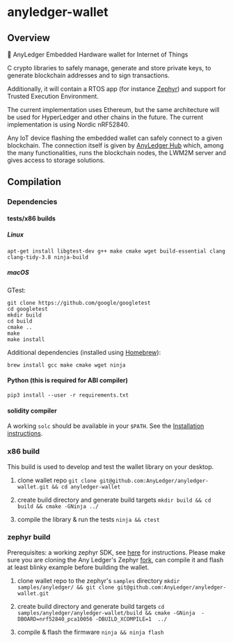 # anyledger-wallet

## Overview

🏦 AnyLedger Embedded Hardware wallet for Internet of Things

C crypto libraries to safely manage, generate and store private keys, to generate blockchain addresses and to sign transactions.

Additionally, it will contain a RTOS app (for instance [Zephyr](https://github.com/AnyLedger/zephyr)) and support for Trusted Execution Environment.

The current implementation uses Ethereum, but the same architecture will be used for HyperLedger and other chains in the future. The current implementation is using Nordic nRF52840.

Any IoT device flashing the embedded wallet can safely connect to a given blockchain. The connection itself is given by [AnyLedger Hub](https://github.com/AnyLedger/anyledger-hub) which, among the many functionalities, runs the blockchain nodes, the LWM2M server and gives access to storage solutions.

## Compilation

### Dependencies

#### tests/x86 builds

##### Linux

`apt-get install libgtest-dev g++ make cmake wget build-essential clang clang-tidy-3.8 ninja-build`

##### macOS

GTest:

```
git clone https://github.com/google/googletest 
cd googletest  
mkdir build  
cd build  
cmake ..  
make  
make install
```

Additional dependencies (installed using [Homebrew](https://brew.sh)):

`brew install gcc make cmake wget ninja`

#### Python (this is required for ABI compiler)
`pip3 install --user -r requirements.txt`

#### solidity compiler
A working `solc` should be available in your `$PATH`. See the [Installation instructions](https://solidity.readthedocs.io/en/v0.4.21/installing-solidity.html).

### x86 build

This build is used to develop and test the wallet library on your desktop.

1) clone wallet repo
`git clone git@github.com:AnyLedger/anyledger-wallet.git && cd anyledger-wallet`

2) create build directory and generate build targets
`mkdir build && cd build && cmake -GNinja ../`

3) compile the library & run the tests
`ninja && ctest`

### zephyr build

Prerequisites: a working zephyr SDK, see [here](https://docs.zephyrproject.org/latest/getting_started/getting_started.html) for instructions. 
Please make sure you are cloning the Any Ledger's Zephyr [fork](https://github.com/AnyLedger/zephyr), can compile it and flash at least blinky example before building the wallet.

1) clone wallet repo to the zephyr's `samples` directory
`mkdir samples/anyledger/ && git clone git@github.com:AnyLedger/anyledger-wallet.git`

2) create build directory and generate build targets
`cd samples/anyledger/anyledger-wallet/build && cmake -GNinja  -DBOARD=nrf52840_pca10056 -DBUILD_XCOMPILE=1  ../`

3) compile & flash the firmware
`ninja && ninja flash`
